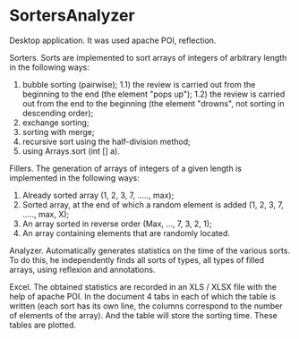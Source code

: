 # SortersAnalyzer
Desktop application. It was used apache POI, reflection.

Sorters. 
Sorts are implemented to sort arrays of integers of arbitrary length in the following ways:
1) bubble sorting (pairwise);
1.1) the review is carried out from the beginning to the end (the element "pops up");
1.2) the review is carried out from the end to the beginning (the element "drowns", not sorting in descending order);
2) exchange sorting;
3) sorting with merge;
4) recursive sort using the half-division method;
5) using Arrays.sort (int [] a).

Fillers. 
The generation of arrays of integers of a given length is implemented in the following ways:
1) Already sorted array
(1, 2, 3, 7, ....., max);
2) Sorted array, at the end of which a random element is added
(1, 2, 3, 7, ....., max, X);
3) An array sorted in reverse order
(Max, ..., 7, 3, 2, 1);
4) An array containing elements that are randomly located.

Analyzer. 
Automatically generates statistics on the time of the various sorts. To do this, he independently finds all sorts of types, all types of filled arrays, using reflexion and annotations.

Excel. 
The obtained statistics are recorded in an XLS / XLSX file with the help of apache POI. In the document 4 tabs in each of which the table is written (each sort has its own line, the columns correspond to the number of elements of the array). And the table will store the sorting time. These tables are plotted.
